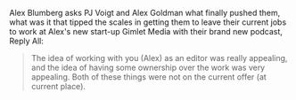 <!--
.. title: PJ Voigt and Alex Goldman on Job Hopping
.. slug: reply_all
.. date: 2014-12-10 03:39:00 UTC
.. tags: job_hopping
.. category:
.. link: 
.. description: This post is pulled from the Reply All podcast.
.. type: text
-->
Alex Blumberg asks PJ Voigt and Alex Goldman what finally pushed them, what was it that tipped the scales in getting them 
to leave their current jobs to work at Alex's new start-up Gimlet Media with their brand new podcast, Reply All:
> The idea of working with you (Alex) as an editor was really appealing,
and the idea of having some ownership over the work was very appealing.
Both of these things were not on the current offer (at current place).
